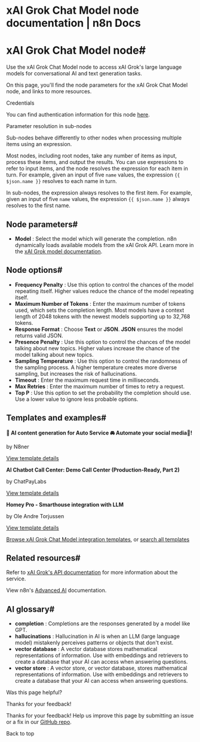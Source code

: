# xAI Grok Chat Model node documentation | n8n Docs

[ ](https://github.com/n8n-io/n8n-docs/edit/main/docs/integrations/builtin/cluster-nodes/sub-nodes/n8n-nodes-langchain.lmchatxaigrok.md "Edit this page")

# xAI Grok Chat Model node#

Use the xAI Grok Chat Model node to access xAI Grok's large language models for conversational AI and text generation tasks.

On this page, you'll find the node parameters for the xAI Grok Chat Model node, and links to more resources.

Credentials

You can find authentication information for this node [here](../../../credentials/xai/).

Parameter resolution in sub-nodes

Sub-nodes behave differently to other nodes when processing multiple items using an expression.

Most nodes, including root nodes, take any number of items as input, process these items, and output the results. You can use expressions to refer to input items, and the node resolves the expression for each item in turn. For example, given an input of five `name` values, the expression `{{ $json.name }}` resolves to each name in turn.

In sub-nodes, the expression always resolves to the first item. For example, given an input of five `name` values, the expression `{{ $json.name }}` always resolves to the first name.

## Node parameters#

  * **Model** : Select the model which will generate the completion. n8n dynamically loads available models from the xAI Grok API. Learn more in the [xAI Grok model documentation](https://docs.x.ai/docs/models).

## Node options#

  * **Frequency Penalty** : Use this option to control the chances of the model repeating itself. Higher values reduce the chance of the model repeating itself.
  * **Maximum Number of Tokens** : Enter the maximum number of tokens used, which sets the completion length. Most models have a context length of 2048 tokens with the newest models supporting up to 32,768 tokens. 
  * **Response Format** : Choose **Text** or **JSON**. **JSON** ensures the model returns valid JSON.
  * **Presence Penalty** : Use this option to control the chances of the model talking about new topics. Higher values increase the chance of the model talking about new topics.
  * **Sampling Temperature** : Use this option to control the randomness of the sampling process. A higher temperature creates more diverse sampling, but increases the risk of hallucinations.
  * **Timeout** : Enter the maximum request time in milliseconds.
  * **Max Retries** : Enter the maximum number of times to retry a request.
  * **Top P** : Use this option to set the probability the completion should use. Use a lower value to ignore less probable options. 

## Templates and examples#

**🤖 AI content generation for Auto Service 🚘 Automate your social media📲!**

by N8ner

[View template details](https://n8n.io/workflows/4600-ai-content-generation-for-auto-service-automate-your-social-media/)

**AI Chatbot Call Center: Demo Call Center (Production-Ready, Part 2)**

by ChatPayLabs

[View template details](https://n8n.io/workflows/4045-ai-chatbot-call-center-demo-call-center-production-ready-part-2/)

**Homey Pro - Smarthouse integration with LLM**

by Ole Andre Torjussen

[View template details](https://n8n.io/workflows/4058-homey-pro-smarthouse-integration-with-llm/)

[Browse xAI Grok Chat Model integration templates](https://n8n.io/integrations/xai-grok-chat-model/), or [search all templates](https://n8n.io/workflows/)

## Related resources#

Refer to [xAI Grok's API documentation](https://docs.x.ai/docs/api-reference) for more information about the service.

View n8n's [Advanced AI](../../../../../advanced-ai/) documentation.

## AI glossary#

  * **completion** : Completions are the responses generated by a model like GPT.
  * **hallucinations** : Hallucination in AI is when an LLM (large language model) mistakenly perceives patterns or objects that don't exist.
  * **vector database** : A vector database stores mathematical representations of information. Use with embeddings and retrievers to create a database that your AI can access when answering questions.
  * **vector store** : A vector store, or vector database, stores mathematical representations of information. Use with embeddings and retrievers to create a database that your AI can access when answering questions.

Was this page helpful? 

Thanks for your feedback! 

Thanks for your feedback! Help us improve this page by submitting an issue or a fix in our [GitHub repo](https://github.com/n8n-io/n8n-docs). 

Back to top